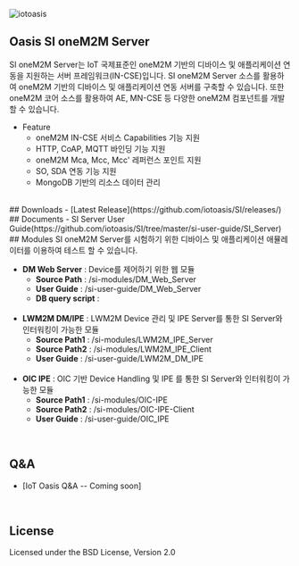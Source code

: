 ![iotoasis](https://github.com/iotoasis/SO/blob/master/logo_oasis_m.png)


## Oasis SI oneM2M Server

SI oneM2M Server는  IoT 국제표준인 oneM2M 기반의 디바이스 및 애플리케이션 연동을 지원하는 서버 프레임워크(IN-CSE)입니다. SI oneM2M Server 소스를 활용하여 oneM2M 기반의 디바이스 및 애플리케이션 연동 서버를 구축할 수 있습니다. 또한 oneM2M 코어 소스를 활용하여 AE, MN-CSE 등 다양한 oneM2M 컴포넌트를 개발할 수 있습니다.

 - Feature
   - oneM2M IN-CSE 서비스 Capabilities 기능 지원
   - HTTP, CoAP, MQTT 바인딩 기능 지원
   - oneM2M Mca, Mcc, Mcc' 레퍼런스 포인트 지원
   - SO, SDA 연동 기능 지원
   - MongoDB 기반의 리소스 데이터 관리
<br>
## Downloads
 - [Latest Release](https://github.com/iotoasis/SI/releases/)
<br>
## Documents
 - SI Server User Guide(https://github.com/iotoasis/SI/tree/master/si-user-guide/SI_Server)
<br>
## Modules
SI oneM2M Server를 시험하기 위한 디바이스 및 애플리케이션 애뮬레이터를 이용하여 테스트 할 수 있습니다.

- **DM Web Server** : Device를 제어하기 위한 웹 모듈
  - **Source Path** : /si-modules/DM_Web_Server
  - **User Guide** : /si-user-guide/DM_Web_Server
  - **DB query script** : 
  <br>
- **LWM2M DM/IPE** : LWM2M Device 관리 및 IPE Server를 통한 SI Server와 인터워킹이 가능한 모듈
  - **Source Path1** : /si-modules/LWM2M_IPE_Server
  - **Source Path2** : /si-modules/LWM2M_IPE_Client
  - **User Guide** : /si-user-guide/LWM2M_DM_IPE
  <br>
- **OIC IPE** : OIC 기반 Device Handling 및 IPE 를 통한 SI Server와 인터워킹이 가능한 모듈
  - **Source Path1** : /si-modules/OIC-IPE
  - **Source Path2** : /si-modules/OIC-IPE-Client
  - **User Guide** : /si-user-guide/OIC_IPE
  
<br>

## Q&A
 - [IoT Oasis Q&A -- Coming soon]
<br>

## License
Licensed under the BSD License, Version 2.0
<br>


